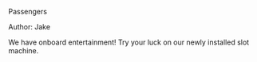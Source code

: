 Passengers

Author: Jake

We have onboard entertainment! Try your luck on our newly installed slot machine.

